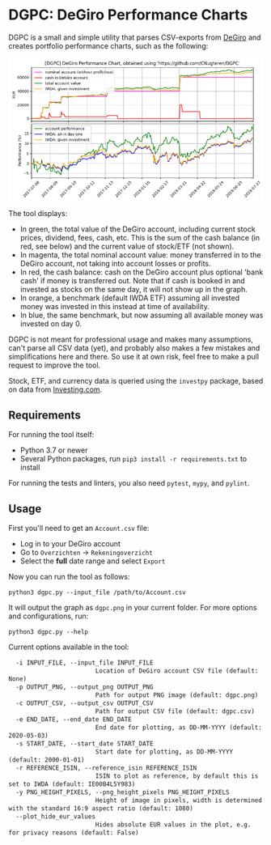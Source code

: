 # DGPC: DeGiro Performance Charts

DGPC is a small and simple utility that parses CSV-exports from [DeGiro](degiro.nl) and creates portfolio performance charts, such as the following:

![Example DGPC output graph](doc/example_graph.png)

The tool displays:
* In green, the total value of the DeGiro account, including current stock prices, dividend, fees, cash, etc. This is the sum of the cash balance (in red, see below) and the current value of stock/ETF (not shown).
* In magenta, the total nominal account value: money transferred in to the DeGiro account, not taking into account losses or profits.
* In red, the cash balance: cash on the DeGiro account plus optional 'bank cash' if money is transferred out. Note that if cash is booked in and invested as stocks on the same day, it will not show up in the graph.
* In orange, a benchmark (default IWDA ETF) assuming all invested money was invested in this instead at time of availability.
* In blue, the same benchmark, but now assuming all available money was invested on day 0.

DGPC is not meant for professional usage and makes many assumptions, can't parse all CSV data (yet), and probably also makes a few mistakes and simplifications here and there. So use it at own risk, feel free to make a pull request to improve the tool.

Stock, ETF, and currency data is queried using the `investpy` package, based on data from [Investing.com](investing.com).

## Requirements

For running the tool itself:
* Python 3.7 or newer
* Several Python packages, run `pip3 install -r requirements.txt` to install

For running the tests and linters, you also need `pytest`, `mypy`, and `pylint`.

## Usage

First you'll need to get an `Account.csv` file:
* Log in to your DeGiro account
* Go to `Overzichten` -> `Rekeningoverzicht`
* Select the **full** date range and select `Export`

Now you can run the tool as follows:

    python3 dgpc.py --input_file /path/to/Account.csv

It will output the graph as `dgpc.png` in your current folder. For more options and configurations, run:

    python3 dgpc.py --help

Current options available in the tool:

      -i INPUT_FILE, --input_file INPUT_FILE
                            Location of DeGiro account CSV file (default: None)
      -p OUTPUT_PNG, --output_png OUTPUT_PNG
                            Path for output PNG image (default: dgpc.png)
      -c OUTPUT_CSV, --output_csv OUTPUT_CSV
                            Path for output CSV file (default: dgpc.csv)
      -e END_DATE, --end_date END_DATE
                            End date for plotting, as DD-MM-YYYY (default: 2020-05-03)
      -s START_DATE, --start_date START_DATE
                            Start date for plotting, as DD-MM-YYYY (default: 2000-01-01)
      -r REFERENCE_ISIN, --reference_isin REFERENCE_ISIN
                            ISIN to plot as reference, by default this is set to IWDA (default: IE00B4L5Y983)
      -y PNG_HEIGHT_PIXELS, --png_height_pixels PNG_HEIGHT_PIXELS
                            Height of image in pixels, width is determined with the standard 16:9 aspect ratio (default: 1080)
      --plot_hide_eur_values
                            Hides absolute EUR values in the plot, e.g. for privacy reasons (default: False)
